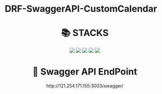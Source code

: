 # DRF-SwaggerAPI-CustomCalendar

<div align=center><h1>📚 STACKS</h1></div>

<div align=center> 
  <img src="https://img.shields.io/badge/Django-092E20?style=for-the-badge&logo=Django&logoColor=white"> 
  <img src="https://img.shields.io/badge/Mysql-4479A1?style=for-the-badge&logo=MySQL%2B%2B&logoColor=white">
  <img src="https://img.shields.io/badge/Linux-FCC624?style=for-the-badge&logo=Linux&logoColor=white"> 
  <img src="https://img.shields.io/badge/Python-3776AB?style=for-the-badge&logo=Python&logoColor=white">
  <img src="https://img.shields.io/badge/Swagger-85EA2D?style=for-the-badge&logo=Swagger&logoColor=white">
  <br>
</div>

<div align=center><h1>🌴 Swagger API EndPoint</h1></div>

<div align=center> 
http://121.254.171.155:3003/swagger/
  <br>
</div>

